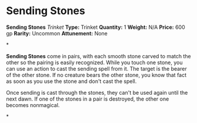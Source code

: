 # Sending Stones

**Sending Stones**
_Trinket_
**Type:** Trinket
**Quantity:** 1
**Weight:** N/A
**Price:** 600 gp
**Rarity:** Uncommon
**Attunement:** None

*<p>**Sending Stones** come in pairs, with each smooth stone carved to match the other so the pairing is easily recognized. While you touch one stone, you can use an action to cast the sending spell from it. The target is the bearer of the other stone. If no creature bears the other stone, you know that fact as soon as you use the stone and don't cast the spell.

Once sending is cast through the stones, they can't be used again until the next dawn. If one of the stones in a pair is destroyed, the other one becomes nonmagical.</p>*